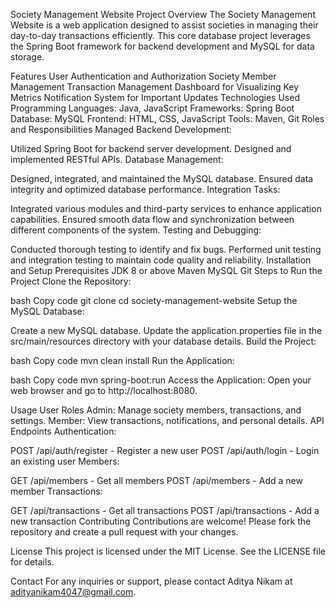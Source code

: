 Society Management Website
Project Overview
The Society Management Website is a web application designed to assist societies in managing their day-to-day transactions efficiently. This core database project leverages the Spring Boot framework for backend development and MySQL for data storage.

Features
User Authentication and Authorization
Society Member Management
Transaction Management
Dashboard for Visualizing Key Metrics
Notification System for Important Updates
Technologies Used
Programming Languages: Java, JavaScript
Frameworks: Spring Boot
Database: MySQL
Frontend: HTML, CSS, JavaScript
Tools: Maven, Git
Roles and Responsibilities
Managed Backend Development:

Utilized Spring Boot for backend server development.
Designed and implemented RESTful APIs.
Database Management:

Designed, integrated, and maintained the MySQL database.
Ensured data integrity and optimized database performance.
Integration Tasks:

Integrated various modules and third-party services to enhance application capabilities.
Ensured smooth data flow and synchronization between different components of the system.
Testing and Debugging:

Conducted thorough testing to identify and fix bugs.
Performed unit testing and integration testing to maintain code quality and reliability.
Installation and Setup
Prerequisites
JDK 8 or above
Maven
MySQL
Git
Steps to Run the Project
Clone the Repository:

bash
Copy code
git clone <repository-url>
cd society-management-website
Setup the MySQL Database:

Create a new MySQL database.
Update the application.properties file in the src/main/resources directory with your database details.
Build the Project:

bash
Copy code
mvn clean install
Run the Application:

bash
Copy code
mvn spring-boot:run
Access the Application:
Open your web browser and go to http://localhost:8080.

Usage
User Roles
Admin: Manage society members, transactions, and settings.
Member: View transactions, notifications, and personal details.
API Endpoints
Authentication:

POST /api/auth/register - Register a new user
POST /api/auth/login - Login an existing user
Members:

GET /api/members - Get all members
POST /api/members - Add a new member
Transactions:

GET /api/transactions - Get all transactions
POST /api/transactions - Add a new transaction
Contributing
Contributions are welcome! Please fork the repository and create a pull request with your changes.

License
This project is licensed under the MIT License. See the LICENSE file for details.

Contact
For any inquiries or support, please contact Aditya Nikam at adityanikam4047@gmail.com.

